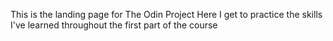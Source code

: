 This is the landing page for The Odin Project
Here I get to practice the skills I've learned throughout the first part of the course
